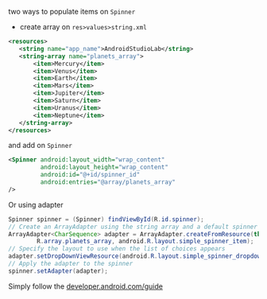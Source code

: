 two ways to populate items on `Spinner`

- create array on ``res>values>string.xml``

 ````xml
<resources>
    <string name="app_name">AndroidStudioLab</string>
    <string-array name="planets_array">
        <item>Mercury</item>
        <item>Venus</item>
        <item>Earth</item>
        <item>Mars</item>
        <item>Jupiter</item>
        <item>Saturn</item>
        <item>Uranus</item>
        <item>Neptune</item>
    </string-array>
</resources>
````
and add on ``Spinner``

```xml
<Spinner android:layout_width="wrap_content"
         android:layout_height="wrap_content"
         android:id="@+id/spinner_id"
         android:entries="@array/planets_array"
/>
```

Or using adapter

````java
Spinner spinner = (Spinner) findViewById(R.id.spinner);
// Create an ArrayAdapter using the string array and a default spinner layout
ArrayAdapter<CharSequence> adapter = ArrayAdapter.createFromResource(this,
        R.array.planets_array, android.R.layout.simple_spinner_item);
// Specify the layout to use when the list of choices appears
adapter.setDropDownViewResource(android.R.layout.simple_spinner_dropdown_item);
// Apply the adapter to the spinner
spinner.setAdapter(adapter);
````


Simply follow the [developer.android.com/guide](https://developer.android.com/guide/topics/ui/controls/spinner#java)